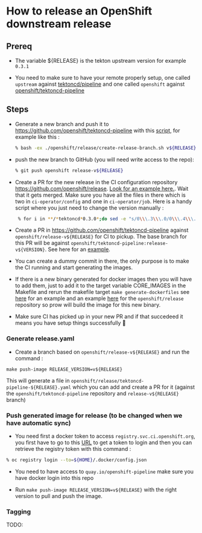 # How to release an OpenShift downstream release

## Prereq

* The variable ${RELEASE} is the tekton upstream version for example `0.3.1`

* You need to make sure to have your remote properly setup, one called `upstream` against [tektoncd/pipeline](https://github.com/tektoncd/pipeline) and one called `openshift` against [openshift/tektoncd-pipeline](https://github.com/openshift/tektoncd-pipeline)

## Steps

* Generate a new branch and push it to <https://github.com/openshift/tektoncd-pipeline> with this [script](https://github.com/openshift/tektoncd-pipeline/blob/master/openshift/release/create-release-branch.sh), for example like this :

  ```bash
  % bash -ex ./openshift/release/create-release-branch.sh v${RELEASE} release-v${RELEASE}
  ```

* push the new branch to GitHub (you will need write access to the repo):

  ```bash
  % git push openshift release-v${RELEASE}
  ```

* Create a PR for the new release in the CI configuration repository <https://github.com/openshift/release>.
  [Look for an example here.](https://github.com/openshift/release/pull/3623). Wait that it gets merged. Make sure you have all the files in there which is two in `ci-operator/config` and one in `ci-operator/job`. Here is a handy script where you just need to change the version manually :

  ```bash
   % for i in **/*tektoncd*0.3.0*;do sed -e "s/0\\\.3\\\.0/0\\\.4\\\.0/g" -e "s/0.3.0/0.4.0/" $i > ${i/0.3.0/0.4.0};done
  ```

* Create a PR in <https://github.com/openshift/tektoncd-pipeline> against `openshift/release-v${RELEASE}` for CI to pickup. The base branch for this PR will be against `openshift/tektoncd-pipeline:release-v${VERSION}`. See here for an [example](https://github.com/openshift/tektoncd-pipeline/pull/26).

* You can create a dummy commit in there, the only purpose is to make the CI running and start generating the images.

* If there is a new binary generated for docker images then you will have to add them,  just to add it to the target variable CORE_IMAGES in the Makefile and rerun the makefile target `make generate-dockerfiles`  see [here](https://github.com/openshift/tektoncd-pipeline/pull/37/commits/7eb33c2348eb5c2cbde65e975607e14eb7ccbb23) for an example and an example [here](https://github.com/openshift/release/pull/3916/commits/6289f1b85d0422f2c043541bc3d70f0bab6a1e87) for the `openshift/release` repository so prow will build the image for this new binary.

* Make sure CI has picked up in your new PR and if that succedeed it means you have setup things successfully 🎉

### Generate release.yaml

* Create a branch based on `openshift/release-v${RELEASE}` and run the command :

`make push-image RELEASE_VERSION=v${RELEASE}`

This will generate a file in `openshift/release/tektoncd-pipeline-${RELEASE}.yaml` which you can add and create a PR for it (against the `openshift/tektoncd-pipeline` repository and `release-v${RELEASE}` branch)

### Push generated image for release (to be changed when we have automatic sync)

* You need first a docker token to access `registry.svc.ci.openshift.org`, you first have to go to this [URL](https://api.ci.openshift.org/oauth/token/request) to get a token to login and then you can retrieve the registry token with this command :

```bash
% oc registry login --to=${HOME}/.docker/config.json
```

* You need to have access to `quay.io/openshift-pipeline` make sure you have docker login into this repo

* Run `make push-image RELEASE_VERSION=v${RELEASE}` with the right version to pull and push the image.

### Tagging

TODO:
